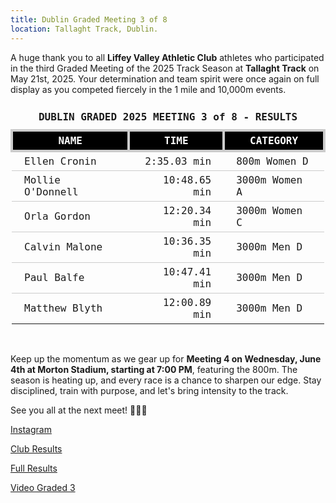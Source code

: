 ```yaml
---
title: Dublin Graded Meeting 3 of 8
location: Tallaght Track, Dublin.
---
```


A huge thank you to all <b>Liffey Valley Athletic Club</b> athletes who participated in the third Graded Meeting of the 2025 Track Season at <b>Tallaght Track</b> on May 21st, 2025. Your determination and team spirit were once again on full display as you competed fiercely in the 1 mile and 10,000m events.



<table style="border-collapse: collapse; font-family: Consolas, monospace;">
  <thead>
    <tr><td colspan="3" style="text-align: center; padding: 10px;"><b>DUBLIN GRADED 2025 MEETING 3 of 8 - RESULTS</b></td></tr>
    <tr style="background-color: #000; color: #fff;">
      <th style="border: 4px solid #ccc; padding: 5px 20px; text-align: center;">NAME</th>
      <th style="border: 4px solid #ccc; padding: 5px 20px; text-align: center;">TIME</th>
      <th style="border: 4px solid #ccc; padding: 5px 20px; text-align: center;">CATEGORY</th>
    </tr>
  </thead>
  <tbody>
    <tr style="border-bottom: 1px solid #ccc;"><td style="padding: 5px 20px;">Ellen Cronin</td><td style="text-align: right; padding: 5px 20px;">2:35.03 min</td><td style="padding: 5px 20px;">800m Women D</td></tr>
    <tr style="border-bottom: 1px solid #ccc;"><td style="padding: 5px 20px;">Mollie O'Donnell</td><td style="text-align: right; padding: 5px 20px;">10:48.65 min</td><td style="padding: 5px 20px;">3000m Women A</td></tr>
    <tr style="border-bottom: 1px solid #ccc;"><td style="padding: 5px 20px;">Orla Gordon</td><td style="text-align: right; padding: 5px 20px;">12:20.34 min</td><td style="padding: 5px 20px;">3000m Women C</td></tr>
    <tr style="border-bottom: 1px solid #ccc;"><td style="padding: 5px 20px;">Calvin Malone</td><td style="text-align: right; padding: 5px 20px;">10:36.35 min</td><td style="padding: 5px 20px;">3000m Men D</td></tr>
    <tr style="border-bottom: 1px solid #ccc;"><td style="padding: 5px 20px;">Paul Balfe</td><td style="text-align: right; padding: 5px 20px;">10:47.41 min</td><td style="padding: 5px 20px;">3000m Men D</td></tr>
    <tr><td style="padding: 5px 20px;">Matthew Blyth</td><td style="text-align: right; padding: 5px 20px;">12:00.89 min</td><td style="padding: 5px 20px;">3000m Men D</td></tr>
  </tbody>
</table>
<br>


Keep up the momentum as we gear up for <b>Meeting 4 on Wednesday, June 4th at Morton Stadium, starting at 7:00 PM</b>, featuring the 800m. The season is heating up, and every race is a chance to sharpen our edge. Stay disciplined, train with purpose, and let's bring intensity to the track.

See you all at the next meet! 🏃‍♂️🔥

<a href="" target="_blank" rel="noopener noreferrer">Instagram</a>

<a href="/races/2025-05-21-Dublin-Graded-3/" target="_blank" rel="noopener noreferrer">Club Results</a>

<a href="http://pastresults.dublinathletics.com/graded25-3/menu.html" target="_blank" rel="noopener noreferrer">Full Results</a>

<a href="https://www.youtube.com/live/M47_4X_fsGM" target="_blank">Video Graded 3</a>